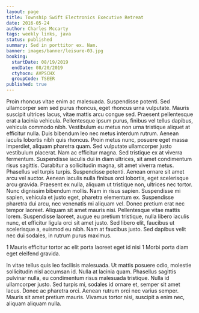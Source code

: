 ```yaml
---
layout: page
title: Township Swift Electronics Executive Retreat
date: 2016-05-24
author: Charles Mccarty
tags: weekly links, java
status: published
summary: Sed in porttitor ex. Nam.
banner: images/banner/leisure-03.jpg
booking:
  startDate: 08/19/2019
  endDate: 08/20/2019
  ctyhocn: AVPSCHX
  groupCode: TSEER
published: true
---
```

Proin rhoncus vitae enim ac malesuada. Suspendisse potenti. Sed ullamcorper sem sed purus rhoncus, eget rhoncus urna vulputate. Mauris suscipit ultrices lacus, vitae mattis arcu congue sed. Praesent pellentesque erat a lacinia vehicula. Pellentesque ipsum purus, finibus vel tellus dapibus, vehicula commodo nibh. Vestibulum eu metus non urna tristique aliquet at efficitur nulla. Duis bibendum leo nec metus interdum rutrum. Aenean iaculis lobortis nibh quis rhoncus. Proin metus nunc, posuere eget massa imperdiet, aliquam pharetra quam. Sed vulputate ullamcorper justo vestibulum placerat. Nam ac efficitur magna. Sed tristique ex at viverra fermentum. Suspendisse iaculis dui in diam ultrices, sit amet condimentum risus sagittis. Curabitur a sollicitudin magna, sit amet viverra metus. Phasellus vel turpis turpis.
Suspendisse potenti. Aenean ornare sit amet arcu vel auctor. Aenean iaculis nulla finibus orci lobortis, eget scelerisque arcu gravida. Praesent ex nulla, aliquam ut tristique non, ultrices nec tortor. Nunc dignissim bibendum mollis. Nam in risus sapien. Suspendisse mi sapien, vehicula et justo eget, pharetra elementum ex. Suspendisse pharetra dui arcu, nec venenatis mi aliquam vel. Donec pretium erat nec tempor laoreet. Aliquam sit amet mauris nisi. Pellentesque vitae mattis lorem. Suspendisse laoreet, augue eu pretium tristique, nulla libero iaculis nunc, et efficitur ligula orci sit amet justo. Sed libero elit, faucibus ut scelerisque a, euismod eu nibh. Nam at faucibus justo. Sed dapibus velit nec dui sodales, in rutrum purus maximus.

1 Mauris efficitur tortor ac elit porta laoreet eget id nisi
1 Morbi porta diam eget eleifend gravida.

In vitae tellus quis leo facilisis malesuada. Ut mattis posuere odio, molestie sollicitudin nisl accumsan id. Nulla at lacinia quam. Phasellus sagittis pulvinar nulla, eu condimentum risus malesuada tristique. Nulla id ullamcorper justo. Sed turpis mi, sodales id ornare et, semper sit amet lacus. Donec ac pharetra orci. Aenean rutrum orci nec varius semper. Mauris sit amet pretium mauris. Vivamus tortor nisi, suscipit a enim nec, aliquam aliquam nulla.
